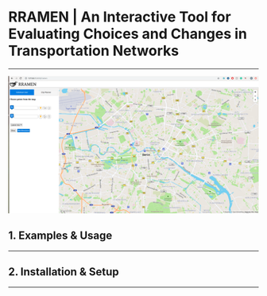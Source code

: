 # RRAMEN | An Interactive Tool for Evaluating Choices and Changes in Transportation Networks
---
![RRAMEN Interface](/images/rramen.png)

## 1. Examples & Usage
***

## 2. Installation & Setup
***
